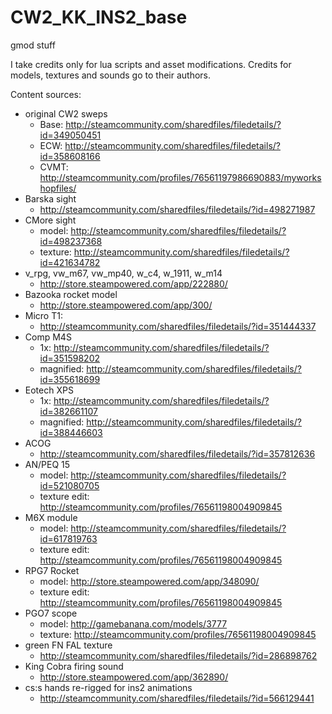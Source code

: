 # CW2_KK_INS2_base
gmod stuff

I take credits only for lua scripts and asset modifications.
Credits for models, textures and sounds go to their authors.

Content sources:
- original CW2 sweps 
	- Base: http://steamcommunity.com/sharedfiles/filedetails/?id=349050451
	- ECW: http://steamcommunity.com/sharedfiles/filedetails/?id=358608166
	- CVMT: http://steamcommunity.com/profiles/76561197986690883/myworkshopfiles/
- Barska sight
	- http://steamcommunity.com/sharedfiles/filedetails/?id=498271987
- CMore sight 
	- model: http://steamcommunity.com/sharedfiles/filedetails/?id=498237368
	- texture: http://steamcommunity.com/sharedfiles/filedetails/?id=421634782
- v_rpg, vw_m67, vw_mp40, w_c4, w_1911, w_m14
	- http://store.steampowered.com/app/222880/
- Bazooka rocket model
	- http://store.steampowered.com/app/300/
- Micro T1:
	- http://steamcommunity.com/sharedfiles/filedetails/?id=351444337
- Comp M4S 
	- 1x: http://steamcommunity.com/sharedfiles/filedetails/?id=351598202
	- magnified: http://steamcommunity.com/sharedfiles/filedetails/?id=355618699 
- Eotech XPS 
	- 1x: http://steamcommunity.com/sharedfiles/filedetails/?id=382661107
	- magnified: http://steamcommunity.com/sharedfiles/filedetails/?id=388446603
- ACOG
	- http://steamcommunity.com/sharedfiles/filedetails/?id=357812636 
- AN/PEQ 15
	- model: http://steamcommunity.com/sharedfiles/filedetails/?id=521080705
	- texture edit: http://steamcommunity.com/profiles/76561198004909845
- M6X module
	- model: http://steamcommunity.com/sharedfiles/filedetails/?id=617819763
	- texture edit: http://steamcommunity.com/profiles/76561198004909845
- RPG7 Rocket
	- model: http://store.steampowered.com/app/348090/
	- texture edit: http://steamcommunity.com/profiles/76561198004909845
- PGO7 scope
	- model: http://gamebanana.com/models/3777 
	- texture: http://steamcommunity.com/profiles/76561198004909845
- green FN FAL texture
	- http://steamcommunity.com/sharedfiles/filedetails/?id=286898762
- King Cobra firing sound
	- http://store.steampowered.com/app/362890/
- cs:s hands re-rigged for ins2 animations
	- http://steamcommunity.com/sharedfiles/filedetails/?id=566129441
